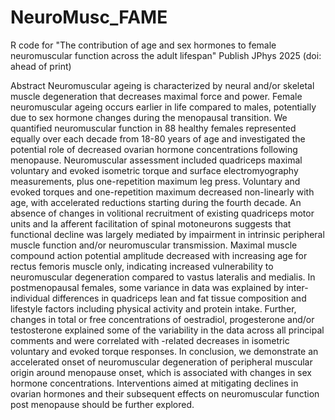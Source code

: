 # NeuroMusc_FAME
R code for
"The contribution of age and sex hormones to female neuromuscular function across the adult lifespan"
Publish JPhys 2025 (doi: ahead of print)

Abstract
Neuromuscular ageing is characterized by neural and/or skeletal muscle degeneration that decreases maximal force and power. Female neuromuscular ageing occurs earlier in life compared to males, potentially due to sex hormone changes during the menopausal transition. We quantified neuromuscular function in 88 healthy females represented equally over each decade from 18-80 years of age and investigated the potential role of decreased ovarian hormone concentrations following menopause. Neuromuscular assessment included quadriceps maximal voluntary and evoked isometric torque and surface electromyography measurements, plus one-repetition maximum leg press. Voluntary and evoked torques and one-repetition maximum decreased non-linearly with age, with accelerated reductions starting during the fourth decade. An absence of changes in volitional recruitment of existing quadriceps motor units and Ia afferent facilitation of spinal motoneurons suggests that functional decline was largely mediated by impairment in intrinsic peripheral muscle function and/or neuromuscular transmission. Maximal muscle compound action potential amplitude decreased with increasing age for rectus femoris muscle only, indicating increased vulnerability to neuromuscular degeneration compared to vastus lateralis and medialis. In postmenopausal females, some variance in data was explained by inter-individual differences in quadriceps lean and fat tissue composition and lifestyle factors including physical activity and protein intake. Further, changes in total or free concentrations of oestradiol, progesterone and/or testosterone explained some of the variability in the data across all principal comments and were correlated with -related decreases in isometric voluntary and evoked torque responses.   In conclusion, we demonstrate an accelerated onset of neuromuscular degeneration of peripheral muscular origin around menopause onset, which is associated with changes in sex hormone concentrations. Interventions aimed at mitigating declines in ovarian hormones and their subsequent effects on neuromuscular function post menopause should be further explored.
